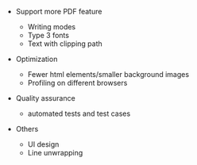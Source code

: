 - Support more PDF feature
  - Writing modes
  - Type 3 fonts
  - Text with clipping path

- Optimization
  - Fewer html elements/smaller background images
  - Profiling on different browsers

- Quality assurance
  - automated tests and test cases

- Others
  - UI design
  - Line unwrapping

